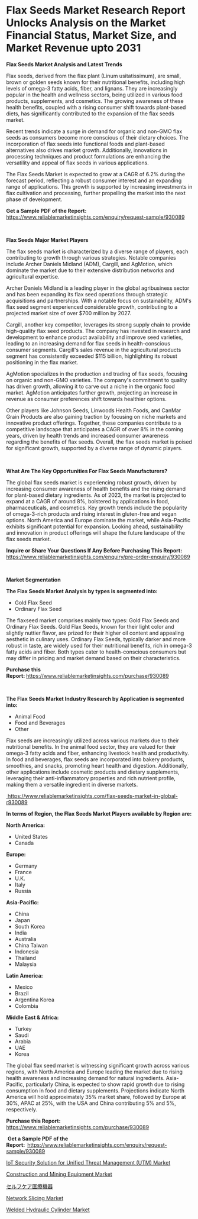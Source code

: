 <p><h1>Flax Seeds Market Research Report Unlocks Analysis on the Market Financial Status, Market Size, and Market Revenue upto 2031</h1></p><p><strong>Flax Seeds Market Analysis and Latest Trends</strong></p>
<p><p>Flax seeds, derived from the flax plant (Linum usitatissimum), are small, brown or golden seeds known for their nutritional benefits, including high levels of omega-3 fatty acids, fiber, and lignans. They are increasingly popular in the health and wellness sectors, being utilized in various food products, supplements, and cosmetics. The growing awareness of these health benefits, coupled with a rising consumer shift towards plant-based diets, has significantly contributed to the expansion of the flax seeds market.</p><p>Recent trends indicate a surge in demand for organic and non-GMO flax seeds as consumers become more conscious of their dietary choices. The incorporation of flax seeds into functional foods and plant-based alternatives also drives market growth. Additionally, innovations in processing techniques and product formulations are enhancing the versatility and appeal of flax seeds in various applications.</p><p>The Flax Seeds Market is expected to grow at a CAGR of 6.2% during the forecast period, reflecting a robust consumer interest and an expanding range of applications. This growth is supported by increasing investments in flax cultivation and processing, further propelling the market into the next phase of development.</p></p>
<p><strong>Get a Sample PDF of the Report:&nbsp;</strong> <a href="https://www.reliablemarketinsights.com/enquiry/request-sample/930089">https://www.reliablemarketinsights.com/enquiry/request-sample/930089</a></p>
<p>&nbsp;</p>
<p><strong>Flax Seeds Major Market Players</strong></p>
<p><p>The flax seeds market is characterized by a diverse range of players, each contributing to growth through various strategies. Notable companies include Archer Daniels Midland (ADM), Cargill, and AgMotion, which dominate the market due to their extensive distribution networks and agricultural expertise.</p><p>Archer Daniels Midland is a leading player in the global agribusiness sector and has been expanding its flax seed operations through strategic acquisitions and partnerships. With a notable focus on sustainability, ADM's flax seed segment experienced considerable growth, contributing to a projected market size of over $700 million by 2027. </p><p>Cargill, another key competitor, leverages its strong supply chain to provide high-quality flax seed products. The company has invested in research and development to enhance product availability and improve seed varieties, leading to an increasing demand for flax seeds in health-conscious consumer segments. Cargill's sales revenue in the agricultural products segment has consistently exceeded $115 billion, highlighting its robust positioning in the flax market.</p><p>AgMotion specializes in the production and trading of flax seeds, focusing on organic and non-GMO varieties. The company's commitment to quality has driven growth, allowing it to carve out a niche in the organic food market. AgMotion anticipates further growth, projecting an increase in revenue as consumer preferences shift towards healthier options.</p><p>Other players like Johnson Seeds, Linwoods Health Foods, and CanMar Grain Products are also gaining traction by focusing on niche markets and innovative product offerings. Together, these companies contribute to a competitive landscape that anticipates a CAGR of over 8% in the coming years, driven by health trends and increased consumer awareness regarding the benefits of flax seeds. Overall, the flax seeds market is poised for significant growth, supported by a diverse range of dynamic players.</p></p>
<p>&nbsp;</p>
<p><strong>What Are The Key Opportunities For Flax Seeds Manufacturers?</strong></p>
<p><p>The global flax seeds market is experiencing robust growth, driven by increasing consumer awareness of health benefits and the rising demand for plant-based dietary ingredients. As of 2023, the market is projected to expand at a CAGR of around 8%, bolstered by applications in food, pharmaceuticals, and cosmetics. Key growth trends include the popularity of omega-3-rich products and rising interest in gluten-free and vegan options. North America and Europe dominate the market, while Asia-Pacific exhibits significant potential for expansion. Looking ahead, sustainability and innovation in product offerings will shape the future landscape of the flax seeds market.</p></p>
<p><strong>Inquire or Share Your Questions If Any Before Purchasing This Report:</strong> <a href="https://www.reliablemarketinsights.com/enquiry/pre-order-enquiry/930089">https://www.reliablemarketinsights.com/enquiry/pre-order-enquiry/930089</a></p>
<p>&nbsp;</p>
<p><strong>Market Segmentation</strong></p>
<p><strong>The Flax Seeds Market Analysis by types is segmented into:</strong></p>
<p><ul><li>Gold Flax Seed</li><li>Ordinary Flax Seed</li></ul></p>
<p><p>The flaxseed market comprises mainly two types: Gold Flax Seeds and Ordinary Flax Seeds. Gold Flax Seeds, known for their light color and slightly nuttier flavor, are prized for their higher oil content and appealing aesthetic in culinary uses. Ordinary Flax Seeds, typically darker and more robust in taste, are widely used for their nutritional benefits, rich in omega-3 fatty acids and fiber. Both types cater to health-conscious consumers but may differ in pricing and market demand based on their characteristics.</p></p>
<p><strong>Purchase this Report:&nbsp;</strong><a href="https://www.reliablemarketinsights.com/purchase/930089">https://www.reliablemarketinsights.com/purchase/930089</a></p>
<p>&nbsp;</p>
<p><strong>The Flax Seeds Market Industry Research by Application is segmented into:</strong></p>
<p><ul><li>Animal Food</li><li>Food and Beverages</li><li>Other</li></ul></p>
<p><p>Flax seeds are increasingly utilized across various markets due to their nutritional benefits. In the animal food sector, they are valued for their omega-3 fatty acids and fiber, enhancing livestock health and productivity. In food and beverages, flax seeds are incorporated into bakery products, smoothies, and snacks, promoting heart health and digestion. Additionally, other applications include cosmetic products and dietary supplements, leveraging their anti-inflammatory properties and rich nutrient profile, making them a versatile ingredient in diverse markets.</p></p>
<p><a href="https://www.reliablemarketinsights.com/flax-seeds-market-in-global-r930089">&nbsp;https://www.reliablemarketinsights.com/flax-seeds-market-in-global-r930089</a></p>
<p><strong>In terms of Region, the Flax Seeds Market Players available by Region are:</strong></p>
<p>
    <p> <strong> North America: </strong>
        <ul>
            <li>United States</li>
            <li>Canada</li>
        </ul>
        </p> 
    <p> <strong> Europe: </strong>
        <ul>
            <li>Germany</li>
            <li>France</li>
            <li>U.K.</li>
            <li>Italy</li>
            <li>Russia</li>
        </ul>
        </p> 
    <p> <strong> Asia-Pacific: </strong>
        <ul>
            <li>China</li>
            <li>Japan</li>
            <li>South Korea</li>
            <li>India</li>
            <li>Australia</li>
            <li>China Taiwan</li>
            <li>Indonesia</li>
            <li>Thailand</li>
            <li>Malaysia</li>
        </ul>
        </p> 
    <p> <strong> Latin America: </strong>
        <ul>
            <li>Mexico</li>
            <li>Brazil</li>
            <li>Argentina Korea</li>
            <li>Colombia</li>
        </ul>
        </p> 
    <p> <strong> Middle East & Africa: </strong>
        <ul>
            <li>Turkey</li>
            <li>Saudi</li>
            <li>Arabia</li>
            <li>UAE</li>
            <li>Korea</li>
        </ul>
    </p>
    </p>
<p><p>The global flax seed market is witnessing significant growth across various regions, with North America and Europe leading the market due to rising health awareness and increasing demand for natural ingredients. Asia-Pacific, particularly China, is expected to show rapid growth due to rising consumption in food and dietary supplements. Projections indicate North America will hold approximately 35% market share, followed by Europe at 30%, APAC at 25%, with the USA and China contributing 5% and 5%, respectively.</p></p>
<p><strong>Purchase this Report: </strong><a href="https://www.reliablemarketinsights.com/purchase/930089">https://www.reliablemarketinsights.com/purchase/930089</a></p>
<p>&nbsp;<strong>Get a Sample PDF of the Report:&nbsp;&nbsp;</strong><a href="https://www.reliablemarketinsights.com/enquiry/request-sample/930089">https://www.reliablemarketinsights.com/enquiry/request-sample/930089</a></p>
<p><strong></strong></p>
<p><p><a href="https://issuu.com/reportprime-2/docs/iot-security-solution-for-unified-t_334d2eddf9379c">IoT Security Solution for Unified Threat Management (UTM) Market</a></p><p><a href="https://medium.com/@kaylagreenj1521/the-construction-and-mining-equipment-market-has-experienced-impressive-growth-in-recent-years-afde53ade466">Construction and Mining Equipment Market</a></p><p><a href="https://medium.com/@drfg4t/self-care-medical-devices-market-%E3%81%AF-%E3%82%B3%E3%82%B9%E3%83%88%E7%AE%A1%E7%90%86%E3%81%A8%E5%8A%B9%E7%8E%87%E5%90%91%E4%B8%8A%E3%82%92%E5%84%AA%E5%85%88%E3%81%97%E3%81%BE%E3%81%99-%E3%81%95%E3%82%89%E3%81%AB-%E5%A0%B1%E5%91%8A%E6%9B%B8%E3%81%AF%E5%B8%82%E5%A0%B4%E3%81%AE%E9%9C%80%E8%A6%81%E9%9D%A2%E3%81%A8%E4%BE%9B%E7%B5%A6%E9%9D%A2%E3%81%AE%E4%B8%A1%E6%96%B9%E3%82%92%E3%82%AB%E3%83%90%E3%83%BC%E3%81%97%E3%81%A6%E3%81%84%E3%81%BE%E3%81%99-self-care-56b2c1d39ea9">セルフケア医療機器</a></p><p><a href="https://issuu.com/reportprime-2/docs/network-slicing-market-size-2030.pp_fedf05cf47ac3e">Network Slicing Market</a></p><p><a href="https://www.linkedin.com/pulse/welded-hydraulic-cylinder-market-indicators-size-regional-t5mpe?trackingId=8KYnsXPwR5CdcXSdlOnaOg%3D%3D">Welded Hydraulic Cylinder Market</a></p></p>